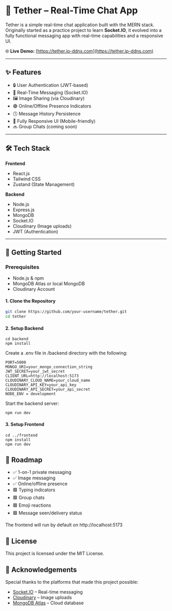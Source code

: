 # 📡 Tether – Real-Time Chat App

Tether is a simple real-time chat application built with the MERN stack. Originally started as a practice project to learn **Socket.IO**, it evolved into a fully functional messaging app with real-time capabilities and a responsive UI.

🌐 **Live Demo:** [https://tether.ip-ddns.com](https://tether.ip-ddns.com)

---

## ✨ Features

- 🔒 User Authentication (JWT-based)
- 💬 Real-Time Messaging (Socket.IO)
- 🖼️ Image Sharing (via Cloudinary)
- 🟢 Online/Offline Presence Indicators
- 🕓 Message History Persistence
- 📱 Fully Responsive UI (Mobile-friendly)
- 🔜 Group Chats (coming soon)

---

## 🛠️ Tech Stack

**Frontend**  
- React.js  
- Tailwind CSS  
- Zustand (State Management)

**Backend**  
- Node.js  
- Express.js  
- MongoDB  
- Socket.IO  
- Cloudinary (Image uploads)  
- JWT (Authentication)

---

## 🚀 Getting Started

### Prerequisites

- Node.js & npm
- MongoDB Atlas or local MongoDB
- Cloudinary Account

#### 1. Clone the Repository

```bash
git clone https://github.com/your-username/tether.git
cd tether
```

#### 2. Setup Backend

```
cd backend
npm install
```

Create a .env file in /backend directory with the following:

```
PORT=5000
MONGO_URI=your_mongo_connection_string
JWT_SECRET=your_jwt_secret
CLIENT_URL=http://localhost:5173
CLOUDINARY_CLOUD_NAME=your_cloud_name
CLOUDINARY_API_KEY=your_api_key
CLOUDINARY_API_SECRET=your_api_secret
NODE_ENV = development
```

Start the backend server:

```
npm run dev
```

#### 3. Setup Frontend

```
cd ../frontend
npm install
npm run dev
```

## 📅 Roadmap

 - ✅ 1-on-1 private messaging
 - ✅ Image messaging
 - ✅ Online/offline presence
 - 🟩 Typing indicators
 - 🟩 Group chats
 - 🟩 Emoji reactions
 - 🟩 Message seen/delivery status


The frontend will run by default on http://localhost:5173

## 📄 License

This project is licensed under the MIT License.

## 🙌 Acknowledgements

Special thanks to the platforms that made this project possible:

- [Socket.IO](https://socket.io/) – Real-time messaging
- [Cloudinary](https://cloudinary.com/) – Image uploads
- [MongoDB Atlas](https://www.mongodb.com/cloud/atlas) – Cloud database
